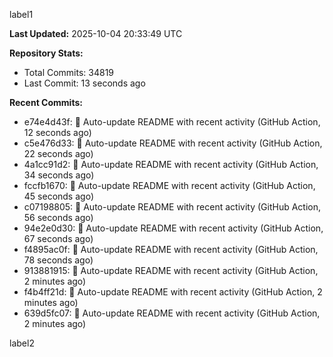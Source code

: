 
label1 
<!-- ACTIVITY_START -->
**Last Updated:** 2025-10-04 20:33:49 UTC

**Repository Stats:**
- Total Commits: 34819
- Last Commit: 13 seconds ago

**Recent Commits:**
- e74e4d43f: 🤖 Auto-update README with recent activity (GitHub Action, 12 seconds ago)
- c5e476d33: 🤖 Auto-update README with recent activity (GitHub Action, 22 seconds ago)
- 4a1cc91d2: 🤖 Auto-update README with recent activity (GitHub Action, 34 seconds ago)
- fccfb1670: 🤖 Auto-update README with recent activity (GitHub Action, 45 seconds ago)
- c07198805: 🤖 Auto-update README with recent activity (GitHub Action, 56 seconds ago)
- 94e2e0d30: 🤖 Auto-update README with recent activity (GitHub Action, 67 seconds ago)
- f4895ac0f: 🤖 Auto-update README with recent activity (GitHub Action, 78 seconds ago)
- 913881915: 🤖 Auto-update README with recent activity (GitHub Action, 2 minutes ago)
- f4b4ff21d: 🤖 Auto-update README with recent activity (GitHub Action, 2 minutes ago)
- 639d5fc07: 🤖 Auto-update README with recent activity (GitHub Action, 2 minutes ago)
<!-- ACTIVITY_END -->

label2
